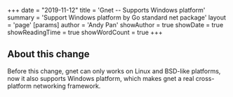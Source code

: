 +++
date = "2019-11-12"
title = 'Gnet -- Supports Windows platform'
summary = 'Support Windows platform by Go standard net package'
layout = 'page'
[params]
  author = 'Andy Pan'
showAuthor = true
showDate = true
showReadingTime = true
showWordCount = true
+++

## About this change

Before this change, gnet can only works on Linux and BSD-like platforms, now it also supports Windows platform,
which makes gnet a real cross-platform networking framework.
